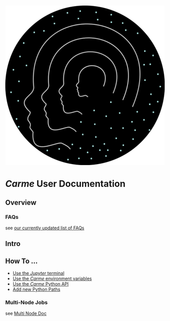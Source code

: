 
![logo](Images/carme-round.png)
# *Carme* User Documentation 

## Overview

### FAQs
see [our currently updated list of FAQs](FAQ.md)

## Intro


## How To ...
* [Use the *Jupyter* terminal](HowTo_Terminal.md)
* [Use the *Carme* environment variables](HowTo_Variables_and_Bashrc.md)
* [Use the *Carme* Python API](Carme_Python_API.md)
* [Add new Python Paths](HowTo_Paths.md)

### Multi-Node Jobs
see [Multi Node Doc](Multi_Node_Jobs/readme.md)
